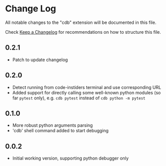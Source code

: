 # Change Log

All notable changes to the "cdb" extension will be documented in this file.

Check [Keep a Changelog](http://keepachangelog.com/) for recommendations on how to structure this file.

## 0.2.1

- Patch to update changelog

## 0.2.0

- Detect running from code-instiders terminal and use corresponding URL
- Added support for directly calling some well-known python modules (so far `pytest` only), e.g. `cdb pytest` instead of `cdb python -m pytest`

## 0.1.0

- More robust python arguments parsing
- 'cdb' shell command added to start debugging

## 0.0.2

- Initial working version, supporting python debugger only
